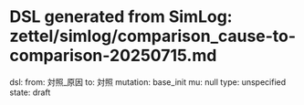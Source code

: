 # DSL generated from SimLog: zettel/simlog/comparison_cause-to-comparison-20250715.md

dsl:
  from: 対照_原因
  to: 対照
  mutation: base_init
  mu: null
  type: unspecified
  state: draft

